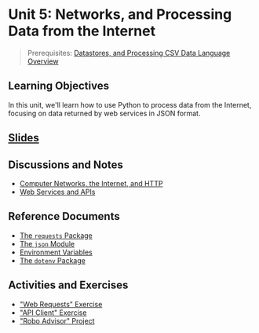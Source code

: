 # Unit 5: Networks, and Processing Data from the Internet

> Prerequisites: [Datastores, and Processing CSV Data Language Overview](unit-4.md)

## Learning Objectives

In this unit, we'll learn how to use Python to process data from the Internet, focusing on data returned by web services in JSON format.

## [Slides](https://docs.google.com/presentation/d/12RssqBFdMdeWMFdoLYL487ONILZK-Z0UehCQH_jAsx0/edit?usp=sharing)

## Discussions and Notes

  + [Computer Networks, the Internet, and HTTP](/notes/networks.md)
  + [Web Services and APIs](/notes/apis.md)

## Reference Documents

  + [The `requests` Package](/notes/python/packages/requests.md)
  + [The `json` Module](/notes/python/modules/json.md)
  + [Environment Variables](/notes/environment-variables.md)
  + [The `dotenv` Package](/notes/python/packages/dotenv.md)


## Activities and Exercises

  + ["Web Requests" Exercise](/exercises/web-requests/README.md)
  + ["API Client" Exercise](/exercises/api-client/README.md)
  + ["Robo Advisor" Project](/projects/robo-advisor/README.md)
